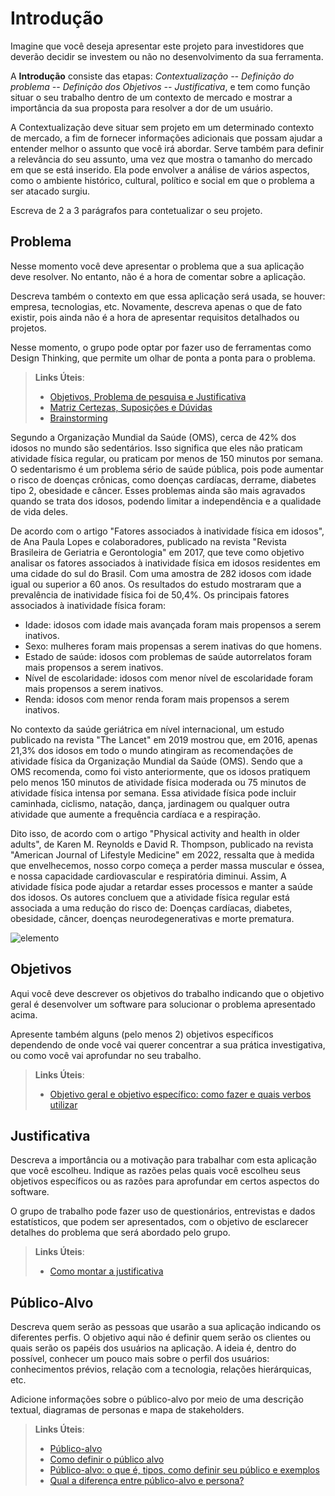 # Introdução

Imagine que você deseja apresentar este projeto para investidores que deverão decidir se investem ou não no desenvolvimento da sua ferramenta.

A **Introdução** consiste das etapas: *Contextualização -- Definição do problema -- Definição dos Objetivos -- Justificativa*, e tem como função situar o seu trabalho dentro de um contexto de mercado e mostrar a importância da sua proposta para resolver a dor de um usuário.


A Contextualização deve situar sem projeto em um determinado contexto de mercado, a fim de fornecer informações adicionais que possam ajudar a entender melhor o assunto que você irá abordar. Serve também para definir a relevância do seu assunto, uma vez que mostra o tamanho do mercado em que se está inserido. Ela pode envolver a análise de vários aspectos, como o ambiente histórico, cultural, político e social em que o problema a ser atacado surgiu.

Escreva de 2 a 3 parágrafos para contetualizar o seu projeto.

## Problema

Nesse momento você deve apresentar o problema que a sua aplicação deve  resolver. No entanto, não é a hora de comentar sobre a aplicação.

Descreva também o contexto em que essa aplicação será usada, se  houver: empresa, tecnologias, etc. Novamente, descreva apenas o que de  fato existir, pois ainda não é a hora de apresentar requisitos  detalhados ou projetos.

Nesse momento, o grupo pode optar por fazer uso  de ferramentas como Design Thinking, que permite um olhar de ponta a ponta para o problema.

> **Links Úteis**:
> - [Objetivos, Problema de pesquisa e Justificativa](https://medium.com/@versioparole/objetivos-problema-de-pesquisa-e-justificativa-c98c8233b9c3)
> - [Matriz Certezas, Suposições e Dúvidas](https://medium.com/educa%C3%A7%C3%A3o-fora-da-caixa/matriz-certezas-suposi%C3%A7%C3%B5es-e-d%C3%BAvidas-fa2263633655)
> - [Brainstorming](https://www.euax.com.br/2018/09/brainstorming/)

Segundo a Organização Mundial da Saúde (OMS), cerca de 42% dos idosos no mundo são sedentários. Isso significa que eles não praticam atividade física regular, ou praticam por menos de 150 minutos por semana. O sedentarismo é um problema sério de saúde pública, pois pode aumentar o risco de doenças crônicas, como doenças cardíacas, derrame, diabetes tipo 2, obesidade e câncer. Esses problemas ainda são mais agravados quando se trata dos idosos, podendo limitar a independência e a qualidade de vida deles. 

De acordo com o artigo "Fatores associados à inatividade física em idosos", de Ana Paula Lopes e colaboradores, publicado na revista "Revista Brasileira de Geriatria e Gerontologia" em 2017, que teve como objetivo analisar os fatores associados à inatividade física em idosos residentes em uma cidade do sul do Brasil. Com uma amostra de 282 idosos com idade igual ou superior a 60 anos. Os resultados do estudo mostraram que a prevalência de inatividade física foi de 50,4%. Os principais fatores associados à inatividade física foram:

* Idade: idosos com idade mais avançada foram mais propensos a serem inativos.
* Sexo: mulheres foram mais propensas a serem inativas do que homens.
* Estado de saúde: idosos com problemas de saúde autorrelatos foram mais propensos a serem inativos.
* Nível de escolaridade: idosos com menor nível de escolaridade foram mais propensos a serem inativos.
* Renda: idosos com menor renda foram mais propensos a serem inativos.

No contexto da saúde geriátrica em nível internacional, um estudo publicado na revista "The Lancet" em 2019 mostrou que, em 2016, apenas 21,3% dos idosos em todo o mundo atingiram as recomendações de atividade física da Organização Mundial da Saúde (OMS). Sendo que a OMS recomenda, como foi visto anteriormente, que os idosos pratiquem pelo menos 150 minutos de atividade física moderada ou 75 minutos de atividade física intensa por semana. Essa atividade física pode incluir caminhada, ciclismo, natação, dança, jardinagem ou qualquer outra atividade que aumente a frequência cardíaca e a respiração.

Dito isso, de acordo com o artigo "Physical activity and health in older adults", de Karen M. Reynolds e David R. Thompson, publicado na revista "American Journal of Lifestyle Medicine" em 2022, ressalta que à medida que envelhecemos, nosso corpo começa a perder massa muscular e óssea, e nossa capacidade cardiovascular e respiratória diminui. Assim, A atividade física pode ajudar a retardar esses processos e manter a saúde dos idosos. Os autores concluem que a atividade física regular está associada a uma redução do risco de: Doenças cardíacas, diabetes, obesidade, câncer, doenças neurodegenerativas e morte prematura.

![elemento](https://github.com/ICEI-PUC-Minas-PMV-SI/pmv-si-2023-2-pe1-t2-senectus/assets/143044487/4ffa2583-c991-4758-87e3-267306e1e255)



## Objetivos

Aqui você deve descrever os objetivos do trabalho indicando que o objetivo geral é desenvolver um software para solucionar o problema apresentado acima. 

Apresente também alguns (pelo menos 2) objetivos específicos dependendo de onde você vai querer concentrar a sua prática investigativa, ou como você vai aprofundar no seu trabalho.
 
> **Links Úteis**:
> - [Objetivo geral e objetivo específico: como fazer e quais verbos utilizar](https://blog.mettzer.com/diferenca-entre-objetivo-geral-e-objetivo-especifico/)

## Justificativa

Descreva a importância ou a motivação para trabalhar com esta aplicação que você escolheu. Indique as razões pelas quais você escolheu seus objetivos específicos ou as razões para aprofundar em certos aspectos do software.

O grupo de trabalho pode fazer uso de questionários, entrevistas e dados estatísticos, que podem ser apresentados, com o objetivo de esclarecer detalhes do problema que será abordado pelo grupo.

> **Links Úteis**:
> - [Como montar a justificativa](https://guiadamonografia.com.br/como-montar-justificativa-do-tcc/)

## Público-Alvo

Descreva quem serão as pessoas que usarão a sua aplicação indicando os diferentes perfis. O objetivo aqui não é definir quem serão os clientes ou quais serão os papéis dos usuários na aplicação. A ideia é, dentro do possível, conhecer um pouco mais sobre o perfil dos usuários: conhecimentos prévios, relação com a tecnologia, relações
hierárquicas, etc.

Adicione informações sobre o público-alvo por meio de uma descrição textual, diagramas de personas e mapa de stakeholders.

> **Links Úteis**:
> - [Público-alvo](https://blog.hotmart.com/pt-br/publico-alvo/)
> - [Como definir o público alvo](https://exame.com/pme/5-dicas-essenciais-para-definir-o-publico-alvo-do-seu-negocio/)
> - [Público-alvo: o que é, tipos, como definir seu público e exemplos](https://klickpages.com.br/blog/publico-alvo-o-que-e/)
> - [Qual a diferença entre público-alvo e persona?](https://rockcontent.com/blog/diferenca-publico-alvo-e-persona/)
